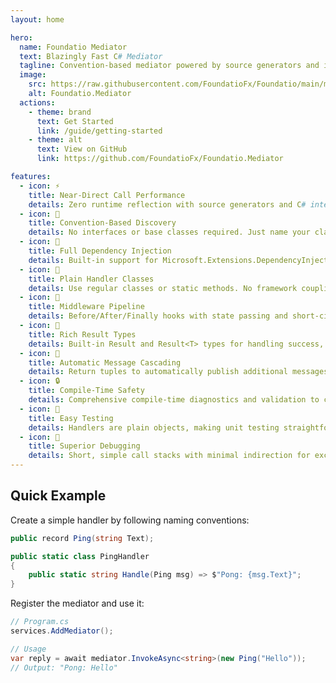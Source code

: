 ```yaml
---
layout: home

hero:
  name: Foundatio Mediator
  text: Blazingly Fast C# Mediator
  tagline: Convention-based mediator powered by source generators and interceptors
  image:
    src: https://raw.githubusercontent.com/FoundatioFx/Foundatio/main/media/foundatio-icon.png
    alt: Foundatio.Mediator
  actions:
    - theme: brand
      text: Get Started
      link: /guide/getting-started
    - theme: alt
      text: View on GitHub
      link: https://github.com/FoundatioFx/Foundatio.Mediator

features:
  - icon: ⚡
    title: Near-Direct Call Performance
    details: Zero runtime reflection with source generators and C# interceptors for blazing fast execution.
  - icon: 🎯
    title: Convention-Based Discovery
    details: No interfaces or base classes required. Just name your classes and methods following simple conventions.
  - icon: 🔧
    title: Full Dependency Injection
    details: Built-in support for Microsoft.Extensions.DependencyInjection with constructor and method injection.
  - icon: 🧩
    title: Plain Handler Classes
    details: Use regular classes or static methods. No framework coupling or special interfaces required.
  - icon: 🎪
    title: Middleware Pipeline
    details: Before/After/Finally hooks with state passing and short-circuiting capabilities.
  - icon: 🎯
    title: Rich Result Types
    details: Built-in Result and Result<T> types for handling success, validation errors, and various failure states.
  - icon: 🔄
    title: Automatic Message Cascading
    details: Return tuples to automatically publish additional messages in sequence.
  - icon: 🔒
    title: Compile-Time Safety
    details: Comprehensive compile-time diagnostics and validation to catch errors early.
  - icon: 🧪
    title: Easy Testing
    details: Handlers are plain objects, making unit testing straightforward without framework mocking.
  - icon: 🐛
    title: Superior Debugging
    details: Short, simple call stacks with minimal indirection for excellent debugging experience.
---
```


## Quick Example

Create a simple handler by following naming conventions:

```csharp
public record Ping(string Text);

public static class PingHandler
{
    public static string Handle(Ping msg) => $"Pong: {msg.Text}";
}
```

Register the mediator and use it:

```csharp
// Program.cs
services.AddMediator();

// Usage
var reply = await mediator.InvokeAsync<string>(new Ping("Hello"));
// Output: "Pong: Hello"
```
